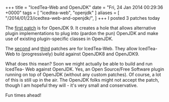 +++
title = "IcedTea-Web and OpenJDK"
date = "Fri, 24 Jan 2014 00:29:36 +0000"
tags = [ "icedtea-web", "openjdk" ]
aliases = [
    "/2014/01/23/icedtea-web-and-openjdk/",
]
+++
I posted 3 patches today

The [first patch](http://mail.openjdk.java.net/pipermail/jdk9-dev/2014-January/000320.html) is for OpenJDK 9. It creates a hole that allows alternative plugin implementations to plug into (pardon the pun) OpenJDK and make use of existing plugin-specific classes in OpenJDK.

The [second](http://mail.openjdk.java.net/pipermail/distro-pkg-dev/2014-January/025972.html) and [third](http://mail.openjdk.java.net/pipermail/distro-pkg-dev/2014-January/025993.html) patches are for IcedTea-Web. They allow IcedTea-Web to (progressively) build against OpenJDK8 and OpenJDK9.

What does this mean? Soon we might actually be able to build and run IcedTea-
Web against OpenJDK. Yes, an Open Source/Free Software plugin running on top
of OpenJDK (without any custom patches). Of course, a lot of this is still up
in the air. The OpenJDK folks might not accept the patch, though I am hopeful
they will - it's very small and conservative.

Fun times ahead!
